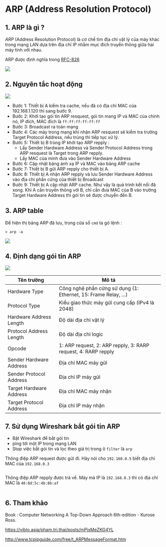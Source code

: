# ARP (Address Resolution Protocol)

## 1. ARP là gì ?
*ARP* (Address Resolution Protocol) là cơ chế tìm địa chỉ vật lý của máy khác trong mạng LAN dựa trên địa chỉ IP nhằm mục đích truyền thông giữa hai máy tính với nhau.

ARP được định nghĩa trong [RFC-826](https://tools.ietf.org/html/rfc826)

<img src="http://i.imgur.com/oaXBLYp.png">

## 2. Nguyên tắc hoạt động 

<img src="http://i.imgur.com/2nf63F0.png">

- Bước 1: Thiết bị A kiểm tra cache, nếu đã có địa chỉ MAC của 192.168.1.120 thì sang bước 9.
- Bước 2: Khởi tạo gói tin ARP resquest, gói tin mang IP và MAC của chính nó, IP đích, MAC đích là `ff:ff:ff:ff:ff:ff`
- Bước 3: Broadcast ra toàn mạng
- Bước 4: Các máy trong mạng khi nhận ARP resquest sẽ kiểm tra trường Target Protocol Address, nếu trùng thì tiếp tục xử lý.
- Bước 5: Thiết bị B trùng IP khởi tạo ARP repply : 
	+ Lấy Sender Hardware Address và Sender Protocol Address trong ARP resquest là Target trong ARP repply.
	+ Lấy MAC của mình đưa vào Sender Hardware Address
- Bước 6: Cập nhật bảng ánh xạ IP và MAC vào bảng ARP cache
- Bước 7: Thiết bị B gửi ARP repply cho thiết bị A.
- Bước 8: Thiết bị A nhận ARP repply và lưu Sender Hardware Address vào địa chỉ phần cứng của thiết bị Broadcast
- Bước 9: Thiết bị A cập nhật ARP cache. 
Như vậy là quá trình kết nối đã xong.
Khi A cần truyền thông với B, chỉ cần đưa MAC của B vào trường Target Hardware Address thì gói tin sẽ được chuyển đến B.

## 3. ARP table
Để hiện thị bảng ARP đã lưu, trong cửa sổ `cmd` ta gõ lệnh :

	> arp -a

<img src="http://i.imgur.com/cnKnPgi.png">

## 4. Định dạng gói tin ARP

<img src="http://i.imgur.com/dJzyeig.png">

| Tên trường | Mô tả |
|------------|-------|
| Hardware Type | Công nghệ phần cứng sử dụng (1: Ethernet, 15: Frame Relay, ...) |
| Protocol Type | Kiểu giao thức máy gửi cung cấp (IPv4 là 2048) |
| Hardware Address Length | Độ dài địa chỉ vật lý |
| Protocol Address Length | Độ dài địa chỉ logic  |
| Opcode | 1: ARP request, 2: ARP repply, 3: RARP request, 4: RARP repply |
| Sender Hardware Address | Địa chỉ MAC máy gửi |
| Sender Protocol Address | Địa chỉ IP máy gửi |
| Target Hardware Address | Địa chỉ MAC máy nhận |
| Target Protocol Address | Địa chỉ IP máy nhận |

## 7. Sử dụng Wireshark bắt gói tin ARP

- Bật Wireshark để bắt gói tin 
- ping tới một IP trong mạng LAN
- Stop việc bắt gói tin và lọc theo giá trị trong ô `filter` là `arp`

Thông điệp ARP request được gửi đi. Hãy nói cho `192.168.0.5` biết địa chỉ MAC của `192.168.0.3`

<img scr="http://i.imgur.com/8GlvYeJ.png">

Thông điệp ARP repply được trả về. Máy mà IP là `192.168.0.3` thì có địa chỉ MAC là `40:8d:5c:4b:8b:af`

<img scr="http://i.imgur.com/98laIKy.png">

## 6. Tham khảo

Book : Computer Networking A Top-Down Approach 6th-edition - Kurose Ross.

https://viblo.asia/pham.tri.thai/posts/mPjxMeZKG4YL

http://www.tcpipguide.com/free/t_ARPMessageFormat.htm
